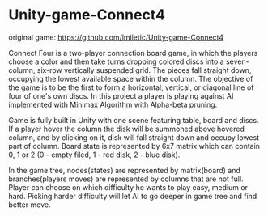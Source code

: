 # Unity-game-Connect4

original game: https://github.com/lmiletic/Unity-game-Connect4

Connect Four is a two-player connection board game, in which the players choose a color and then take turns dropping colored discs into a seven-column, six-row vertically suspended grid. The pieces fall straight down, occupying the lowest available space within the column. The objective of the game is to be the first to form a horizontal, vertical, or diagonal line of four of one's own discs. In this project a player is playing against AI implemented with Minimax Algorithm with Alpha-beta pruning.


Game is fully built in Unity with one scene featuring table, board and discs. If a player hover the column the disk will be summoned above hovered column, and by clicking on it, disk will fall straight down and occupy lowest part of column. Board state is represented by 6x7 matrix which can contain 0, 1 or 2 (0 - empty filed, 1 - red disk, 2 - blue disk).


In the game tree, nodes(states) are represented by matrix(board) and branches(players moves) are represented by columns that are not full. Player can choose on which difficulty he wants to play easy, medium or hard. Picking harder difficulty will let AI to go deeper in game tree and find better move.
